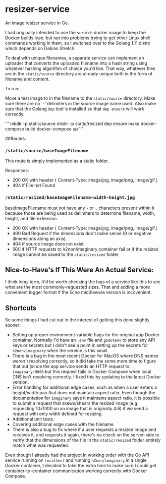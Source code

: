 
# resizer-service 

An image resizer service in Go.

I had originally intended to use the `scratch` docker image to keep the Docker builds lean, but ran into problems trying to get other Linux shell commands working in them, so I switched over to the Golang 1.11 distro which depends on Debian Stretch.

To deal with unique filenames, a separate service can implement an uploader that converts the uploaded filename into a hash string using whatever hashing algorithm of choice you'd like. That way, whatever files are in the `static/source` directory are already unique both in the form of filename and content.

To run:

Move a test image to in the filename to the `static/source` directory. Make sure there are no '-' delimiters in the source image name used.
Also make sure that the Golang `dep` tool is installed so that `dep ensure` will work correctly.

'''
mkdir -p static/source
mkdir -p static/resized
dep ensure
make
docker-compose build
docker-compose up
'''

##Routes:

### `/static/source/baseImageFilename`

This route is simply implemented as a static folder. 

Responses:

+ 200 OK with header { Content-Type: image/jpg, image/png, image/gif.}
+ 404 if File not Found 

### `/static/resized/baseImageFilename-width-height.jpg`

baseImageFilename must not have any `-` or `.` characters present within it because those are being used as delimiters to determine filename, width, height, and file extension.

+ 200 OK with header { Content-Type: image/jpg, image/png, image/gif.}
+ 400 Bad Request if the dimensions don't make sense (0 or negative dimensions along an axis)
+ 404 if source image does not exist 
+ 500 if HTTP requests to h2non/imaginary container fail or if the resized image cannot be saved to the `static/resized` folder 

## Nice-to-Have's If This Were An Actual Service:

I think long-term, it'd be worth checking the logs of a service like this to see what are the most commonly-requested sizes. That and adding a more convenient logger format if the Echo middleware version is incovenient.

## Shortcuts

So some things I had cut out in the interest of getting this done slightly sooner:

+ Setting up proper environment variable flags for the original app Docker container. Normally I'd have an `.env` file and `godotenv` to store any API keys or secrets but I didn't see a point in setting up the secrets for `h2non/imaginary` when the service is this small
+ There is a bug in the most recent Docker for MacOS where DNS names weren't resolving correctly, so it did take me some more time to figure that out (since the app service sends an HTTP request to `imaginary:9000` but this request fails in Docker Compose when local DNS isn't resolving correctly. I fixed this by updating to the latest Docker version.
+ Error handling for additional edge cases, such as when a user enters a height/width pair that does not maintain aspect ratio. Even though the documentation for `imaginary` says it maintains aspect ratio, it is possible to submit a request that skews/shears the resized image (e.g. requesting 10x1000 on an image that is originally 4:6) if we send a request with only width defined for resizing.
+ Additional unit tests.
+ Covering additional edge cases with the filename. 
+ There is also a bug to fix where if a user requests a resized image and receives it, and requests it again, there's no check on the server-side to verify that the dimensions of the file in the `static/resized` folder entirely match what was requested.

Even though I already had the project in working order with the Go API service running on `localhost` and running `h2non/imaginary` in a single Docker container, I decided to take the extra time to make sure I could get container-to-container communication working correctly with Docker Compose.
